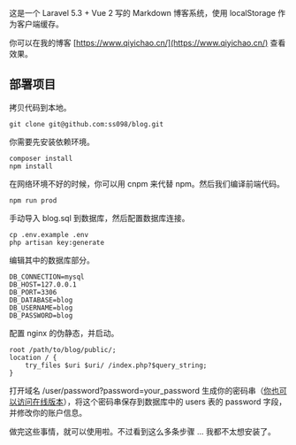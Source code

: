 这是一个 Laravel 5.3 + Vue 2 写的 Markdown 博客系统，使用 localStorage 作为客户端缓存。

你可以在我的博客 [https://www.qiyichao.cn/](https://www.qiyichao.cn/) 查看效果。

## 部署项目 ##

拷贝代码到本地。

    git clone git@github.com:ss098/blog.git

你需要先安装依赖环境。

    composer install
    npm install

在网络环境不好的时候，你可以用 cnpm 来代替 npm。然后我们编译前端代码。

    npm run prod

手动导入 blog.sql 到数据库，然后配置数据库连接。

    cp .env.example .env
    php artisan key:generate
    
编辑其中的数据库部分。

    DB_CONNECTION=mysql
    DB_HOST=127.0.0.1
    DB_PORT=3306
    DB_DATABASE=blog
    DB_USERNAME=blog
    DB_PASSWORD=blog

配置 nginx 的伪静态，并启动。

    root /path/to/blog/public/;
    location / {
        try_files $uri $uri/ /index.php?$query_string;
    }

打开域名 /user/password?password=your_password 生成你的密码串（[你也可以访问在线版本](https://www.qiyichao.cn/user/password?password=test)），将这个密码串保存到数据库中的 users 表的 password 字段，并修改你的账户信息。

做完这些事情，就可以使用啦。不过看到这么多条步骤 ... 我都不太想安装了。